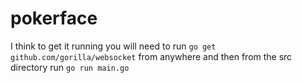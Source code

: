 # pokerface

I think to get it running you will need to run `go get github.com/gorilla/websocket` from anywhere
and then from the src directory run `go run main.go`


